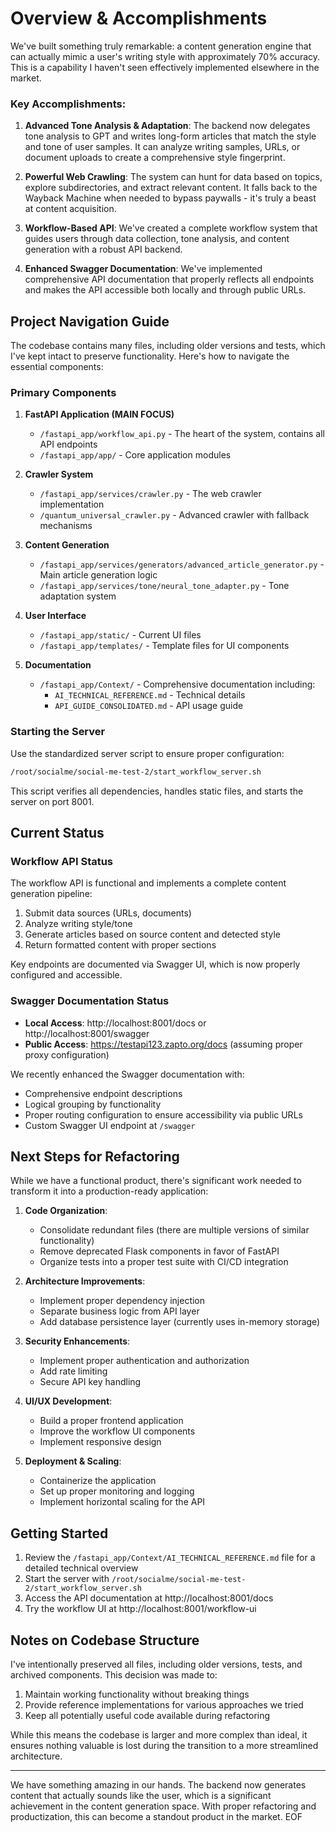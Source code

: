 # Overview & Accomplishments

We've built something truly remarkable: a content generation engine that can actually mimic a user's writing style with approximately 70% accuracy. This is a capability I haven't seen effectively implemented elsewhere in the market.

### Key Accomplishments:

1. **Advanced Tone Analysis & Adaptation**: The backend now delegates tone analysis to GPT and writes long-form articles that match the style and tone of user samples. It can analyze writing samples, URLs, or document uploads to create a comprehensive style fingerprint.

2. **Powerful Web Crawling**: The system can hunt for data based on topics, explore subdirectories, and extract relevant content. It falls back to the Wayback Machine when needed to bypass paywalls - it's truly a beast at content acquisition.

3. **Workflow-Based API**: We've created a complete workflow system that guides users through data collection, tone analysis, and content generation with a robust API backend.

4. **Enhanced Swagger Documentation**: We've implemented comprehensive API documentation that properly reflects all endpoints and makes the API accessible both locally and through public URLs.

## Project Navigation Guide

The codebase contains many files, including older versions and tests, which I've kept intact to preserve functionality. Here's how to navigate the essential components:

### Primary Components

1. **FastAPI Application (MAIN FOCUS)**
   - `/fastapi_app/workflow_api.py` - The heart of the system, contains all API endpoints
   - `/fastapi_app/app/` - Core application modules

2. **Crawler System**
   - `/fastapi_app/services/crawler.py` - The web crawler implementation
   - `/quantum_universal_crawler.py` - Advanced crawler with fallback mechanisms

3. **Content Generation**
   - `/fastapi_app/services/generators/advanced_article_generator.py` - Main article generation logic
   - `/fastapi_app/services/tone/neural_tone_adapter.py` - Tone adaptation system

4. **User Interface**
   - `/fastapi_app/static/` - Current UI files
   - `/fastapi_app/templates/` - Template files for UI components

5. **Documentation**
   - `/fastapi_app/Context/` - Comprehensive documentation including:
     - `AI_TECHNICAL_REFERENCE.md` - Technical details
     - `API_GUIDE_CONSOLIDATED.md` - API usage guide

### Starting the Server

Use the standardized server script to ensure proper configuration:
```bash
/root/socialme/social-me-test-2/start_workflow_server.sh
```

This script verifies all dependencies, handles static files, and starts the server on port 8001.

## Current Status

### Workflow API Status

The workflow API is functional and implements a complete content generation pipeline:
1. Submit data sources (URLs, documents)
2. Analyze writing style/tone
3. Generate articles based on source content and detected style
4. Return formatted content with proper sections

Key endpoints are documented via Swagger UI, which is now properly configured and accessible.

### Swagger Documentation Status

- **Local Access**: http://localhost:8001/docs or http://localhost:8001/swagger
- **Public Access**: https://testapi123.zapto.org/docs (assuming proper proxy configuration)

We recently enhanced the Swagger documentation with:
- Comprehensive endpoint descriptions
- Logical grouping by functionality
- Proper routing configuration to ensure accessibility via public URLs
- Custom Swagger UI endpoint at `/swagger`

## Next Steps for Refactoring

While we have a functional product, there's significant work needed to transform it into a production-ready application:

1. **Code Organization**:
   - Consolidate redundant files (there are multiple versions of similar functionality)
   - Remove deprecated Flask components in favor of FastAPI
   - Organize tests into a proper test suite with CI/CD integration

2. **Architecture Improvements**:
   - Implement proper dependency injection
   - Separate business logic from API layer
   - Add database persistence layer (currently uses in-memory storage)

3. **Security Enhancements**:
   - Implement proper authentication and authorization
   - Add rate limiting
   - Secure API key handling

4. **UI/UX Development**:
   - Build a proper frontend application
   - Improve the workflow UI components
   - Implement responsive design

5. **Deployment & Scaling**:
   - Containerize the application
   - Set up proper monitoring and logging
   - Implement horizontal scaling for the API

## Getting Started

1. Review the `/fastapi_app/Context/AI_TECHNICAL_REFERENCE.md` file for a detailed technical overview
2. Start the server with `/root/socialme/social-me-test-2/start_workflow_server.sh`
3. Access the API documentation at http://localhost:8001/docs
4. Try the workflow UI at http://localhost:8001/workflow-ui

## Notes on Codebase Structure

I've intentionally preserved all files, including older versions, tests, and archived components. This decision was made to:
1. Maintain working functionality without breaking things
2. Provide reference implementations for various approaches we tried
3. Keep all potentially useful code available during refactoring

While this means the codebase is larger and more complex than ideal, it ensures nothing valuable is lost during the transition to a more streamlined architecture.

---

We have something amazing in our hands. The backend now generates content that actually sounds like the user, which is a significant achievement in the content generation space. With proper refactoring and productization, this can become a standout product in the market.
EOF

